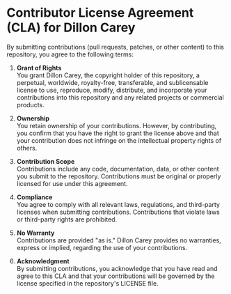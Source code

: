 # Contributor License Agreement (CLA) for Dillon Carey 

By submitting contributions (pull requests, patches, or other content) to this repository, you agree to the following terms:

1. **Grant of Rights**  
   You grant Dillon Carey, the copyright holder of this repository, a perpetual, worldwide, royalty-free, transferable, and sublicensable license to use, reproduce, modify, distribute, and incorporate your contributions into this repository and any related projects or commercial products.

2. **Ownership**  
   You retain ownership of your contributions. However, by contributing, you confirm that you have the right to grant the license above and that your contribution does not infringe on the intellectual property rights of others.

3. **Contribution Scope**  
   Contributions include any code, documentation, data, or other content you submit to the repository. Contributions must be original or properly licensed for use under this agreement.

4. **Compliance**  
   You agree to comply with all relevant laws, regulations, and third-party licenses when submitting contributions. Contributions that violate laws or third-party rights are prohibited.

5. **No Warranty**  
   Contributions are provided "as is." Dillon Carey provides no warranties, express or implied, regarding the use of your contributions.

6. **Acknowledgment**  
   By submitting contributions, you acknowledge that you have read and agree to this CLA and that your contributions will be governed by the license specified in the repository's LICENSE file.

